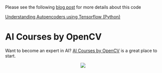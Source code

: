 Please see the following
[blog post](https://www.learnopencv.com/understanding-autoencoders-using-tensorflow-python/)
for more details about this code

[Understanding Autoencoders using Tensorflow (Python)](https://www.learnopencv.com/understanding-autoencoders-using-tensorflow-python/)

# AI Courses by OpenCV

Want to become an expert in AI?
[AI Courses by OpenCV](https://opencv.org/courses/) is a great place to start.

<a href="https://opencv.org/courses/">
<p align="center">
<img src="https://www.learnopencv.com/wp-content/uploads/2020/04/AI-Courses-By-OpenCV-Github.png">
</p>
</a>
